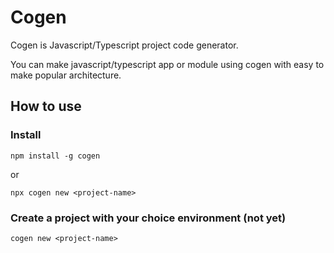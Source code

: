 # Cogen

Cogen is Javascript/Typescript project code generator.

You can make javascript/typescript app or module using cogen with easy to make popular architecture.

## How to use

### Install

```shell
npm install -g cogen
```

or

```shell
npx cogen new <project-name>
```

### Create a project with your choice environment (not yet)

```shell
cogen new <project-name>
```

